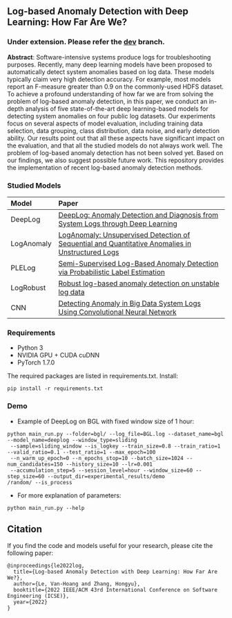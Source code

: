 ## Log-based Anomaly Detection with Deep Learning: How Far Are We?
### **Under extension. Please refer the [dev](https://github.com/LogIntelligence/LogADEmpirical/tree/dev) branch.**
**Abstract**: Software-intensive systems produce logs for troubleshooting purposes. Recently, many deep learning models
 have been proposed to automatically detect system anomalies based on log data. These models typically claim very high detection accuracy. For example, most models report an F-measure greater than 0.9 on the commonly-used HDFS dataset. To achieve a profound understanding of how far we are from solving the problem of log-based anomaly detection, in this paper, we conduct an in-depth analysis of five state-of-the-art deep learning-based models for detecting system anomalies on four public log datasets. Our experiments focus on several aspects of model evaluation, including training data selection, data grouping, class distribution, data noise, and early detection ability. Our results point out that all these aspects have significant impact on the evaluation, and that all the studied models do not always work well. The problem of log-based anomaly detection has not been solved yet. Based on our findings, we also suggest possible future work.
This repository provides the implementation of recent log-based anomaly detection methods.

### Studied Models
| Model | Paper |
| :--- | :--- |
| DeepLog | [DeepLog: Anomaly Detection and Diagnosis from System Logs through Deep Learning](https://dl.acm.org/doi/abs/10.1145/3133956.3134015) |
| LogAnomaly | [LogAnomaly: Unsupervised Detection of Sequential and Quantitative Anomalies in Unstructured Logs](https://www.ijcai.org/proceedings/2019/658) |
| PLELog | [Semi-Supervised Log-Based Anomaly Detection via Probabilistic Label Estimation](https://ieeexplore.ieee.org/document/9401970/) |
| LogRobust | [Robust log-based anomaly detection on unstable log data](https://dl.acm.org/doi/10.1145/3338906.3338931) |
| CNN | [Detecting Anomaly in Big Data System Logs Using Convolutional Neural Network](https://ieeexplore.ieee.org/document/8511880) |

### Requirements
- Python 3
- NVIDIA GPU + CUDA cuDNN
- PyTorch 1.7.0
  
The required packages are listed in requirements.txt. Install:

```
pip install -r requirements.txt
```

### Demo
- Example of DeepLog on BGL with fixed window size of 1 hour:
```shell script
python main_run.py --folder=bgl/ --log_file=BGL.log --dataset_name=bgl --model_name=deeplog --window_type=sliding
 --sample=sliding_window --is_logkey --train_size=0.8 --train_ratio=1 --valid_ratio=0.1 --test_ratio=1 --max_epoch=100
 --n_warm_up_epoch=0 --n_epochs_stop=10 --batch_size=1024 --num_candidates=150 --history_size=10 --lr=0.001
 --accumulation_step=5 --session_level=hour --window_size=60 --step_size=60 --output_dir=experimental_results/demo
/random/ --is_process
```
- For more explanation of parameters:
```shell script
python main_run.py --help
```

## Citation
If you find the code and models useful for your research, please cite the following paper:
```
@inproceedings{le2022log,
  title={Log-based Anomaly Detection with Deep Learning: How Far Are We?},
  author={Le, Van-Hoang and Zhang, Hongyu},
  booktitle={2022 IEEE/ACM 43rd International Conference on Software Engineering (ICSE)},
  year={2022}
}
```
